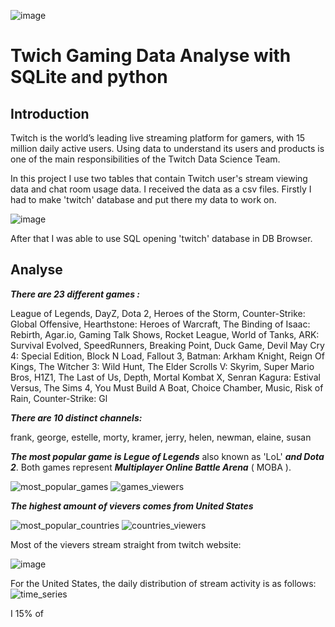![image](https://github.com/GrzegorzCiepiel/twitch/assets/135313652/500448f9-3e7d-441a-8f91-97f27f05d0ee)

# Twich Gaming Data Analyse with SQLite and python

## Introduction

Twitch is the world’s leading live streaming platform for gamers, with 15 million daily active users. Using data to understand its users and products is one of the main responsibilities of the Twitch Data Science Team.

In this project I use two tables that contain Twitch user's stream viewing data and chat room usage data.
I received the data as a csv files. Firstly I had to make 'twitch' database and put there my data to work on.
 
 ![image](https://github.com/GrzegorzCiepiel/twitch/assets/135313652/9019c064-b86b-4bde-9e34-60fff8319832)

After that I was able to use SQL opening 'twitch' database in DB Browser.

## Analyse

 ***There are 23 different games :*** 


League of Legends,
DayZ,
Dota 2,
Heroes of the Storm,
Counter-Strike: Global Offensive,
Hearthstone: Heroes of Warcraft,
The Binding of Isaac: Rebirth,
Agar.io,
Gaming Talk Shows,
Rocket League,
World of Tanks,
ARK: Survival Evolved,
SpeedRunners,
Breaking Point,
Duck Game,
Devil May Cry 4: Special Edition,
Block N Load,
Fallout 3,
Batman: Arkham Knight,
Reign Of Kings,
The Witcher 3: Wild Hunt,
The Elder Scrolls V: Skyrim,
Super Mario Bros,
H1Z1,
The Last of Us,
Depth,
Mortal Kombat X,
Senran Kagura: Estival Versus,
The Sims 4,
You Must Build A Boat,
Choice Chamber,
Music,
Risk of Rain,
Counter-Strike: Gl


***There are 10 distinct channels:***


frank,
george,
estelle,
morty,
kramer,
jerry,
helen,
newman,
elaine,
susan

***The most popular game is Legue of Legends*** also known as 'LoL' ***and Dota 2***. Both games represent ***Multiplayer Online Battle Arena*** ( MOBA ).

![most_popular_games](https://github.com/GrzegorzCiepiel/twitch/assets/135313652/e039577d-2882-4493-ae5a-a2057e730e10)
![games_viewers](https://github.com/GrzegorzCiepiel/twitch/assets/135313652/7bf01023-9873-4870-863f-685eddeb1fcb)


***The highest amount of vievers comes from United States***

![most_popular_countries](https://github.com/GrzegorzCiepiel/twitch/assets/135313652/5415c38a-8757-47f1-9da3-5794e30c61b9)
![countries_viewers](https://github.com/GrzegorzCiepiel/twitch/assets/135313652/1992d889-0112-4176-9e65-b1a59c720cb3)

Most of the vievers stream straight from twitch website:

![image](https://github.com/GrzegorzCiepiel/twitch/assets/135313652/203d15db-5d44-4e29-b3dd-642f58a98351)

For the United States, the daily distribution of stream activity is as follows:
![time_series](https://github.com/GrzegorzCiepiel/twitch/assets/135313652/babec853-8923-46d6-950d-27a334b0b53c)

I 15% of 




